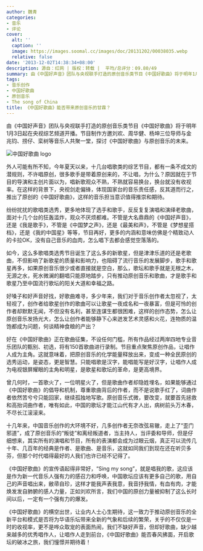 ```yaml
---
author: 魏青
categories:
- 音乐
- 评论
cover:
  alt: ''
  caption: ''
  image: https://images.soomal.cc/images/doc/20131202/00038035.webp
  relative: false
date: '2013-12-02T14:38:34+08:00'
description: 源自：红网 | 版权：转载 |  平均/总评分：09.80/49
summary: 由《中国好声音》团队与央视联手打造的原创音乐类节目《中国好歌曲》将于明年1月3日起在央视综艺频道开播。节目制作方邀刘欢、周华健、杨坤三位导师与金兆钧、捞仔、栾树等音乐人共聚一堂，探讨《中国好歌曲》与原创音乐的未来……
tags:
- 音乐创作
- 中国好歌曲
- 原创音乐
- The song of China
title: 《中国好歌曲》能否带来原创音乐的甘霖？
---
```


由《中国好声音》团队与央视联手打造的原创音乐类节目《中国好歌曲》将于明年1月3日起在央视综艺频道开播。节目制作方邀刘欢、周华健、杨坤三位导师与金兆钧、捞仔、栾树等音乐人共聚一堂，探讨《中国好歌曲》与原创音乐的未来。

![中国好歌曲 logo](https://images.soomal.cc/images/doc/20131202/00038035_01.webp)





外人可能有所不知，今年夏天以来，十几台唱歌类的综艺节目，都有一条不成文的潜规则，不许唱原创，很多歌手是带着原创来的，不让唱，为什么？原因就在于节目的导演和主创片面以为，唱新歌观众不熟，不熟就容易换台，换台就没有收视率。在这样的背景下，央视剑走偏锋，体现国家台的音乐责任感，反其道而行之，推出了原创的《中国好歌曲》，这样的音乐担当意识值得推崇和期待。

纷纷扰扰的歌唱类选秀，更多地体现了选手和歌手，反反复复演唱和演绎老歌曲，面对十几个台的狂轰滥炸，观众不厌烦都难。不管是大名鼎鼎的《中国好声音》，还是《我是歌手》，不管是《中国梦之声》，还是《最美和声》，不管是《梦想星搭档》，还是《我的中国星》等等，节目再好，更多的内涵和意味仿佛是个精致动人的卡拉OK，没有自己音乐的血肉，怎么唱下去都会感觉空落落的。

如今，这么多歌唱类选秀节目诞生了这么多的新歌星，但是津津乐道的还是老歌曲，不但影响了新歌星的质量和影响力，也阻碍了流行音乐的发展脚步，歌手和歌星再多，如果原创音乐很少或者直接就是空白，那么，歌坛和歌手就是无根之木，无源之水，死水微澜的翻唱只能原地踏步，只有推动原创音乐和歌曲，才是歌手和歌星乃至中国流行歌坛的阳关大道和幸福之路。

好嗓子和好声音好找，好歌曲难寻，多少年来，我们对于音乐创作者太忽视了，太轻视了，创作者给歌星创作的歌曲可以让歌星一夜成名和一夜暴富，但是可怜的创作者却默默无闻，不但没有名利，甚至连谋生都很困难，这样的创作态势，怎么让原创音乐发扬光大，怎么让创作者能够静下心来迸发艺术灵感和火花，连物质的温饱都成为问题，何谈精神食粮的产出？

好在《中国好歌曲》正在歌曲征集，不设任何门槛，所有作品经过两岸四地专业音乐团队的甄别、初选，将有150首歌曲进行录制。节目重点聚焦原创作品，让唱作人成为主角。这就意味着，把原创音乐的化学能量释放出来，变成一种全民原创的选秀运动，是姿态，更是智慧。只能唱歌是汉字，能唱能写是好汉字，让唱作人成为电视银屏耀眼的主角和明星，是歌星和歌坛的革命，是更高境界。

曾几何时，一首歌火了，一位明星火了，但是歌曲作者却隐姓埋名，如果能够通过《中国好歌曲》的倡导和机制，尊重歌曲背后的作者，而不是说歌手红了，词曲作者依然苦兮兮只能回家，继续孤独地写歌。原创音乐式微，要改变，就要首先拯救和高抬词曲作者，唯有如此，中国的歌坛才能江山代有才人出，病树前头万木春，不尽长江滚滚来。

十几年来，中国音乐创作的大环境不好，几多创作者无奈改弦易辙，走上了“歪门邪道”，成了原创音乐的“叛徒”和离经叛道者，当主持人，当评委和导师，但是仔细想来，其实所有的演唱和节目，所有的表演都会成为过眼云烟，真正可以流传几十年、几百年的经典是作者、是歌曲、是音乐，这就如同我们到现在还在听贝多芬，但那个时代唱得最好的人我们也许已经不记得了。

《中国好歌曲》的宣传语起得非常好，“Sing my song”，就是唱我的歌，这应该是作为新一代音乐人强有力的感召力和呼唤，中国歌坛应该有更多自己的歌，用自己的声音唱出来，敝帚自珍，这样才能我声表我意，我音抒我情，有血有肉，才能焕发发自肺腑的感人力量，正如刘欢所言，我们中国的原创力量被抑制了这么长时间以后，一定有一个强有力的爆发。

《中国好歌曲》的横空出世，让业内人士心生期待，这一致力于推动原创音乐的全新平台和模式是否将为华语乐坛带来全新的气象和后续的繁荣，关乎的不仅仅是一时的收视率，更不是哗众取宠的表面热闹，我们不缺好声音，但却好歌曲，缺少越来越多的优秀唱作人，让唱作人走到前台，《中国好歌曲》能否春风拂面，开启歌坛的破冰之旅，我们憧憬并期待着！